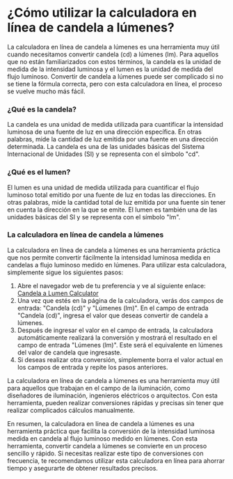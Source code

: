¿Cómo utilizar la calculadora en línea de candela a lúmenes?
============================================================

La calculadora en línea de candela a lúmenes es una herramienta muy útil cuando necesitamos convertir candela (cd) a lúmenes (lm). Para aquellos que no están familiarizados con estos términos, la candela es la unidad de medida de la intensidad luminosa y el lumen es la unidad de medida del flujo luminoso. Convertir de candela a lúmenes puede ser complicado si no se tiene la fórmula correcta, pero con esta calculadora en línea, el proceso se vuelve mucho más fácil.

### ¿Qué es la candela?

La candela es una unidad de medida utilizada para cuantificar la intensidad luminosa de una fuente de luz en una dirección específica. En otras palabras, mide la cantidad de luz emitida por una fuente en una dirección determinada. La candela es una de las unidades básicas del Sistema Internacional de Unidades (SI) y se representa con el símbolo "cd".

### ¿Qué es el lumen?

El lumen es una unidad de medida utilizada para cuantificar el flujo luminoso total emitido por una fuente de luz en todas las direcciones. En otras palabras, mide la cantidad total de luz emitida por una fuente sin tener en cuenta la dirección en la que se emite. El lumen es también una de las unidades básicas del SI y se representa con el símbolo "lm".

### La calculadora en línea de candela a lúmenes

La calculadora en línea de candela a lúmenes es una herramienta práctica que nos permite convertir fácilmente la intensidad luminosa medida en candelas a flujo luminoso medido en lúmenes. Para utilizar esta calculadora, simplemente sigue los siguientes pasos:

1. Abre el navegador web de tu preferencia y ve al siguiente enlace: [Candela a Lumen Calculator](https://www.onlinecalculatorsfree.com/es/tools/candela-to-lumen-calculator.html)
2. Una vez que estés en la página de la calculadora, verás dos campos de entrada: "Candela (cd)" y "Lúmenes (lm)". En el campo de entrada "Candela (cd)", ingresa el valor que deseas convertir de candela a lúmenes.
3. Después de ingresar el valor en el campo de entrada, la calculadora automáticamente realizará la conversión y mostrará el resultado en el campo de entrada "Lúmenes (lm)". Este será el equivalente en lúmenes del valor de candela que ingresaste.
4. Si deseas realizar otra conversión, simplemente borra el valor actual en los campos de entrada y repite los pasos anteriores.

La calculadora en línea de candela a lúmenes es una herramienta muy útil para aquellos que trabajan en el campo de la iluminación, como diseñadores de iluminación, ingenieros eléctricos o arquitectos. Con esta herramienta, pueden realizar conversiones rápidas y precisas sin tener que realizar complicados cálculos manualmente.

En resumen, la calculadora en línea de candela a lúmenes es una herramienta práctica que facilita la conversión de la intensidad luminosa medida en candela al flujo luminoso medido en lúmenes. Con esta herramienta, convertir candela a lúmenes se convierte en un proceso sencillo y rápido. Si necesitas realizar este tipo de conversiones con frecuencia, te recomendamos utilizar esta calculadora en línea para ahorrar tiempo y asegurarte de obtener resultados precisos.